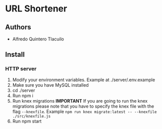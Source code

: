 # URL Shortener

## Authors

- Alfredo Quintero Tlacuilo

## Install

### HTTP server

1. Modify your environment variables. Example at ./server/.env.example
2. Make sure you have MySQL installed
3. cd ./server
4. Run npm i
5. Run knex migrations **IMPORTANT** If you are going to run the knex migrations please note that you have to specify the knex file with the flag `--knexfile`. Example `npm run knex migrate:latest -- --knexfile ./src/knexfile.js`
6. Run npm start
